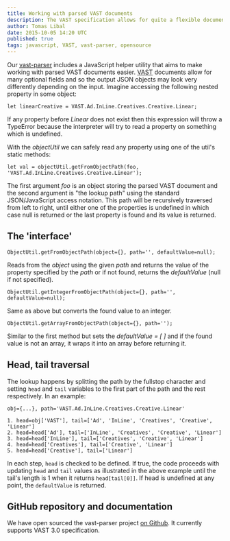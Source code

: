 ```yaml
---
title: Working with parsed VAST documents
description: The VAST specification allows for quite a flexible document structure and so the objects representing the file may take various form. 
author: Tomas Libal
date: 2015-10-05 14:20 UTC
published: true
tags: javascript, VAST, vast-parser, opensource
---
```

Our [vast-parser](http://tech.unruly.co/vast-parser) includes a JavaScript helper utility that aims to make working with parsed VAST documents easier. [VAST](http://www.iab.net/vast) documents allow for many optional fields and so the output JSON objects may look very differently depending on the input. Imagine accessing the following nested property in some object:


    let linearCreative = VAST.Ad.InLine.Creatives.Creative.Linear;

If any property before *Linear* does not exist then this expression will throw a TypeError because the interpreter will try to read a property on something which is undefined.

With the *objectUtil* we can safely read any property using one of the util's static methods:


    let val = objectUtil.getFromObjectPath(foo, 'VAST.Ad.InLine.Creatives.Creative.Linear');

The first argument *foo* is an object storing the parsed VAST document and the second argument is "the lookup path" using the standard JSON/JavaScript access notation. This path will be recursively traversed from left to right, until either one of the properties is undefined in which case null is returned or the last property is found and its value is returned.

## The 'interface'

    ObjectUtil.getFromObjectPath(object={}, path='', defaultValue=null);

Reads from the *object* using the given *path* and returns the value of the property specified by the *path* or if not found, returns the *defaultValue* (null if not specified).

    ObjectUtil.getIntegerFromObjectPath(object={}, path='', defaultValue=null);

Same as above but converts the found value to an integer.

    ObjectUtil.getArrayFromObjectPath(object={}, path='');

Similar to the first method but sets the *defaultValue = [ ]* and if the found value is not an array, it wraps it into an array before returning it.

## Head, tail traversal

The lookup happens by splitting the path by the fullstop character and setting `head` and `tail` variables to the first part of the path and the rest respectively.
In an example:

    obj={...}, path='VAST.Ad.InLine.Creatives.Creative.Linear'
     
    1. head=obj['VAST'], tail=['Ad', 'InLine', 'Creatives', 'Creative', 'Linear']
    2. head=head['Ad'], tail=['InLine', 'Creatives', 'Creative', 'Linear']
    3. head=head['InLine'], tail=['Creatives', 'Creative', 'Linear']
    4. head=head['Creatives'], tail=['Creative', 'Linear']
    5. head=head['Creative'], tail=['Linear']


In each step, `head` is checked to be defined. If true, the code proceeds with updating `head` and `tail` values as illustrated in the above example until the tail's length is 1 when it returns `head[tail[0]]`. If head is undefined at any point, the `defaultValue` is returned.

## GitHub repository and documentation

We have open sourced the vast-parser project [on Github](https://github.com/unruly/vast-parser). It currently supports VAST 3.0 specification.

